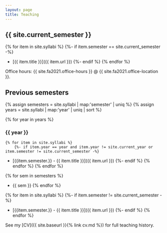 ```yaml
---
layout: page
title: Teaching
---
```


## {{ site.current_semester }}

{% for item in site.syllabi %}
    {%- if item.semester == site.current_semester -%}
* [{{ item.title }}]({{ item.url }})
    {%- endif %}
{% endfor %}

Office hours: {{ site.fa2021.office-hours }} @ {{ site.fa2021.office-location }}.

## Previous semesters

<!-- {% assign all_semesters = "" | split: ',' %}


{% for item in site.syllabi %}
    {% for sem in item.semester %}
        {% assign all_semesters = all_semesters | push: sem %}
    {% endfor %}
{% endfor %} -->

{% assign semesters = site.syllabi | map:'semester' | uniq %}
{% assign years = site.syllabi | map:'year' | uniq | sort %}

{% for year in years %}
### {{ year }}
    {% for item in site.syllabi %}
        {%- if item.year == year and item.year != site.current_year or item.semester != site.current_semester -%}
* [{{item.semester.}} - {{ item.title }}]({{ item.url }})
        {%- endif %}
    {% endfor %}
{% endfor %}

{% for sem in semesters %}
* {{ sem }}
{% endfor %}

{% for item in site.syllabi %}
    {%- if item.semester != site.current_semester -%}
* [{{item.semester.}} - {{ item.title }}]({{ item.url }})
    {%- endif %}
{% endfor %}

See my [CV]({{ site.baseurl }}{% link cv.md %}) for full teaching history. 



